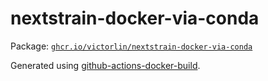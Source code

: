 # nextstrain-docker-via-conda

Package: [`ghcr.io/victorlin/nextstrain-docker-via-conda`](https://github.com/users/victorlin/packages/container/package/nextstrain-docker-via-conda)

Generated using [github-actions-docker-build](https://github.com/victorlin/github-actions-docker-build).
